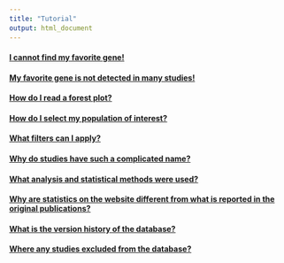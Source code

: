 ```yaml
---
title: "Tutorial"
output: html_document
---
```


####  <a id="displayText" href="javascript:toggle(1);">I cannot find my favorite gene!</a>
  <div class="div_help" id="toggleText1" style="display: none">

Start typing the gene name and suggestions will appear in the scroll menu. MetaMEx works with official gene symbols, for instance the official gene name of PGC1α is PPARGC1A.

<img src="tutorial/tutorial_select_gene.svg" width="60%"/>

Genes are sometimes present in the forest plots but not in the timeline plots. This is because the timeline is calculated by including all datasets and applying specific inclusion/exclusion to balance the linear model. This results in genes being excluded if they are not detected in enough datasets at each time point.

  </div>  

  
####  <a id="displayText" href="javascript:toggle(2);">My favorite gene is not detected in many studies!</a>
  <div class="div_help" id="toggleText2" style="display: none">

In order to give a transparent overview of the currently available data, all studies are presented, even if genes are not detected. Older studies, or custom arrays often have a limited number of probes and therefore fewer detected genes. On the other hand, the more recent RNA sequencing datasets often have more depth and detect non-coding RNAs which are not present in gene arrays.

  </div>  
  
  
####  <a id="displayText" href="javascript:toggle(3);">How do I read a forest plot?</a>
  <div class="div_help" id="toggleText3" style="display: none">

A forest plot is a graphical representation of results from several scientific studies and is typically used to plot meta-analyses. The left-hand columns list the names of the studies, followed by the fold-change (log2), false discovery rate (FDR) and sample size (n) for each individual study. The right-hand column is a plot of the fold-change (log2) represented by a square and the 95% confidence intervals represented by horizontal lines. The area of each square is proportional to the study's weight (sample size) in the meta-analysis. The overall meta-analysed score is represented by a diamond on the bottom line, the lateral points of which indicate confidence intervals. 

<img src="tutorial/tutorial_forestplot.svg" width="80%"/>

  </div> 
  
  
####  <a id="displayText" href="javascript:toggle(4);">How do I select my population of interest?</a>
  <div class="div_help" id="toggleText4" style="display: none;">

MetaMEx compiles more than 90 studies which include volunteers of different age, sex, weight, fitness, weight and health. Studies can be included or excluded from the analysis by scrolling at the bottom of the page and checking the boxes. For instance, select males or females by checking the corresponding tick boxes.

<img src="tutorial/tutorial_select_population.svg" width="70%"/>

*	**Sex.** Choose whether you want males (M) or females (F). Some studies have pooled males and females or did not provide sex information and are labelled as undefined (U).
*	**Age.** Studies in MetaMEx are split into three age groups: young (<35), middle age (35-60) and elderly (>60).
*	**Fitness**. Activity levels were determined based on the description of the cohorts available in the publications. Sedentary is defined as no formal exercise training. Individuals performing exercise for more than 150 min per week and/or having an average VO2max are considered active. Athletes are individuals engaged in formal and regular exercise training and exhibit good to excellent VO2max.
*	**Weight.** Body composition is based on body mass index provided in the publications and the actual definition of lean (BMI<25), overweight (25≤BMI<30), obese (30≤BMI<40) and morbidly obese (BMI≥40).
*	**Muscle.** Most studies do cycling exercise and therefore collect vastus lateralis (quadriceps) biopsies. However, a handful of studies used soleus or biceps biopsies. Sometimes the muscle biopsy is unknow and is therefore annotated as N.A. 
*	**Health.** MetaMEx includes studies from healthy individuals with no history of disease as well as people diagnosed with metabolic diseases or other chronic conditions such as chronic kidney disease or frailty.

  </div>  
  
  
####  <a id="displayText" href="javascript:toggle(5);">What filters can I apply?</a>
  <div class="div_help" id="toggleText5" style="display: none">

After selecting  either acute exercise, exercise training or inactivity, a specific menu will appear on the right of the page. This menu includes parameters such as exercise duration or time of biopsy collection after exercise cessation. Another list will appear under the forest plot to select or unselect specific datasets.

<img src="tutorial/tutorial_filters.svg" width="80%"/>

* **Acute exercise studies.** For acute exercise protocols, it is possible to customize the type of exercise (concentric, eccentric or mixed) and the time of the biopsy collection after exercise cessation.
* **Exercise training studies.** For exercise training protocols, it is possibly to customize the duration of the training (from 1 week to lifelong) and the time of the biopsy collection after exercise cessation. It is also possible to include/exclude specific studies based on their GEO accession number.
* **Inactivity studies.** MetaMEx includes two inactivity protocols: bed rest or limb immobilization. It is also possible to customize the duration of the inactivity and include/exclude specific studies based on their GEO accession number.

  </div>  


####  <a id="displayText" href="javascript:toggle(6);">Why do studies have such a complicated name?</a>
  <div class="div_help" id="toggleText6" style="display: none">

All studies were annotated with as much information as possible about age, weight, health, biopsy, muscle, etc. The title of the studies reflects the clinical data and protocol used for a specific study. 

<img src="tutorial/tutorial_annotation.svg" width="50%"/>

A detailed description of the labels is availabe in Datasets/Annotation.

  </div>  
  
  
####  <a id="displayText" href="javascript:toggle(7);">What analysis and statistical methods were used?</a>
  <div class="div_help" id="toggleText7" style="display: none">

The meta-analysis was created by collecting publicly available studies on mRNA expression levels in human skeletal muscle after exercise or inactivity. Statistics were first performed individually for each array. 

* Robust multiarray averaging was used for affymetrix arrays (oligo package)
* Quantile normalization was used for other microarrays (limma package)
* RNA sequencing datasets were processed using the edgeR package following the standard pipeline (https://bioconductor.org/packages/devel/workflows/vignettes/RnaSeqGeneEdgeRQL/inst/doc/edgeRQL.html). 
* Moderated t-statistics were calculated for each  study with empirical Bayes statistics for differential expression (limma package).

The meta-analysis summary was calculated using restricted maximum likelihood (metafor package). The analysis was weighted using sample size (n) to adjust for studies with small number of volunteers. 

The timeline was calculated by collecting all data available in the database and annotate them by either time of the biopsy or inactivity duration. Moderated t-statistics were calculated with empirical Bayes statistics after blocking for other confounding parameters (sex, age, exercise type...).

Since MetaMEx v3.2205, p values are adjusted for multiple-comparison with the more conservative Bonferroni method. This compensates for the increasing number of studies added to the database leading to more statistical power. The use of Bonferroni correction further reduces the risk of false positives.

  </div>


####  <a id="displayText" href="javascript:toggle(8);">Why are statistics on the website different from what is reported in the original publications?</a>
  <div class="div_help" id="toggleText8" style="display: none">

Whenever possible, we downloaded the raw data and re-processed studies from raw data files (CEL, fastq...). That means that the processing and normalization methods that we used might differ from the ones used by the original authors. In addition, samples were often insufficiently annotated to allow us to run paired statistics comparing pre/post interventions. We therefore had to used unpaired statistics and lost power in the process. Finally, many studies pooled individuals of different age and BMI to have higher sample size. To allow proper comparison in the meta-analysis, we split these studies into sub groups and analyzed them separately, therefore reducing the sample size and statistical power.

  </div>
  

####  <a id="displayText" href="javascript:toggle(9);">What is the version history of the database?</a>
  <div class="div_help" id="toggleText9" style="display: none">
  
* MetaMEx 3.2207 - July 2022. Addition of mouse datasets. Addition of timeline plots for acute and inactivity studies. All RNA sequencing datasets realigned to the most recent annotations (Human GRCh38.102 and mouse GRCm39.104). Addition of the most recently published human and mouse datasets.
* MetaMEx 2.2101 - Jan 2021. Addition of recently published studies.
* MetaMEx 2.2008 - Aug 2020. Major update of the database and style of the app. Addition of the most recent published datasets. Adjustment of colors and style for accessibility. 
* MetaMEx 1.1912 - Dec 19, 2019. Added published HIIT studies.
* MetaMEx 1.1902 - Feb 12, 2019. Updated clinical characteristics of studies with obesity status.
* MetaMEx 1.1809 - Sep 20, 2018. Added feature for correlations, improved speed and added progress bars.
* MetaMEx 1.1805 - Initial release on May 22, 2018.

  </div>
  


####  <a id="displayText" href="javascript:toggle(10);">Where any studies excluded from the database?</a>
  <div class="div_help" id="toggleText10" style="display: none">
  
Only one study, GSE165630, was excluded from the database. This study compared trained and untrained individuals. However, the studies clustered with acute exercise studies, and exhibited a gene signature typical of an acute response to exercise.

  </div>
